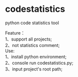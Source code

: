 codestatistics
==============

python code statistics tool 

Feature：<br/>
1、support all projects; <br/>
2、not statistics comment;<br/>
Use:<br/>
1、install python environment;<br/>
2、console run codestatistics.py;<br/>
3、input project's root path;<br/>
